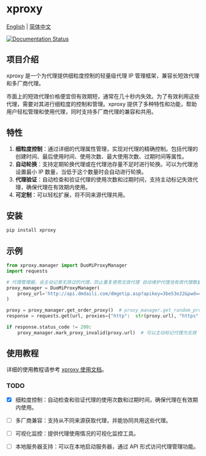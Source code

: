 # xproxy

[English](./README.en.md) | [简体中文](./README.zh-CN.md)

[![Documentation Status](https://readthedocs.org/projects/xproxy/badge/?version=latest)](https://xproxy.readthedocs.io/)

## 项目介绍

xproxy 是一个为代理提供细粒度控制的轻量级代理 IP 管理框架，兼容长短效代理和多厂商代理。

市面上的短效代理价格便宜但有效期短，通常在几十秒内失效。为了有效利用这些代理，需要对其进行细粒度的控制和管理。xproxy 提供了多种特性和功能，帮助用户轻松管理和使用代理，同时支持多厂商代理的兼容和共用。

## 特性

1. **细粒度控制**：通过详细的代理属性管理，实现对代理的精确控制。包括代理的创建时间、最后使用时间、使用次数、最大使用次数、过期时间等属性。
2. **自动轮换**：支持定期轮换代理或在代理池存量不足时进行轮换。可以为代理池设置最小 IP 数量，当低于这个数量时会自动进行轮换。
3. **代理验证**：自动检查和验证代理的使用次数和过期时间，支持主动标记失效代理，确保代理在有效期内使用。
4. **可定制**：可以轻松扩展，将不同来源代理共用。

## 安装

```bash
pip install xproxy
```

## 示例

```python
from xproxy.manager import DuoMiProxyManager
import requests

# 代理管理器，会主动记录无效过的代理，防止重复使用无效代理 自动维护代理池有效代理数量
proxy_manager = DuoMiProxyManager(
    proxy_url='http://api.dmdaili.com/dmgetip.asp?apikey=3be53e22&pwd=4f2799827bfe9c6f0e2a64749cf5f3f6&getnum=50&httptype=1&geshi=2&fenge=1&fengefu=&operate=all',
)

proxy = proxy_manager.get_order_proxy()  # proxy_manager.get_random_proxy()
response = requests.get(url, proxies={"http":  str(proxy.url), "https": str(proxy.url)})

if response.status_code != 200:
    proxy_manager.mark_proxy_invalid(proxy.url)  # 可以主动标记代理为无效
```

## 使用教程

详细的使用教程请参考 [xproxy 使用文档](https://xproxy.readthedocs.io)。

### TODO

- [x] 细粒度控制：自动检查和验证代理的使用次数和过期时间，确保代理在有效期内使用。
- [ ] 多厂商兼容：支持从不同来源获取代理，并能协同共用这些代理。
- [ ] 可视化监控：提供代理使用情况的可视化监控工具。
- [ ] 本地服务器支持：可以在本地启动服务器，通过 API 形式访问代理管理功能。


